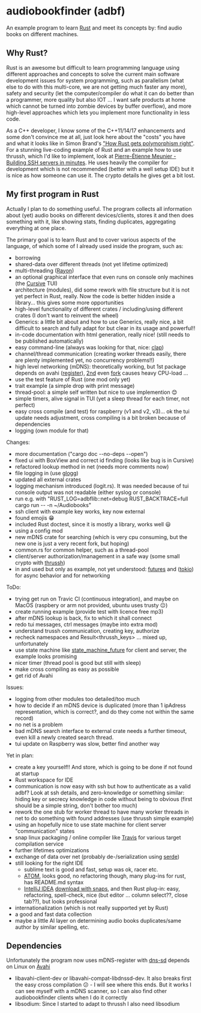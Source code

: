 # audiobookfinder (adbf)
An example program to learn [Rust](https://www.rust-lang.org/) and meet its concepts by: find audio books on different machines.

## Why Rust?
Rust is an awesome but difficult to learn programming language using different approaches and concepts to solve the current main software development issues for system programming, such as parallelism (what else to do with this multi-core, we are not getting much faster any more), safety and security (let the computer/compiler do what it can do better than a programmer, more quality but also IOT ... I want safe products at home which cannot be turned into zombie devices by buffer overflow), and more high-level approaches which lets you implement more functionality in less code.

As a C++ developer, I know some of the C++11/14/17 enhancements and some don't convince me at all, just look here about the "costs" you have and what it looks like in Simon Brand's ["How Rust gets polymorphism right"](https://www.youtube.com/watch?v=VSlBhAOLtFA).
For a stunning live-coding example of Rust and an example how to use thrussh, which I'd like to implement, look at
[Pierre-Étienne Meunier - Building SSH servers in minutes](https://www.youtube.com/watch?v=TKQoPQcKKTw). He uses heavily the compiler for development which is not recommended (better with a well setup IDE) but it is nice as how someone can use it. The crypto details he gives get a bit lost.

## My first program in Rust
Actually I plan to do something useful. The program collects all information about (yet) audio books on different devices/clients, stores it and then does something with it, like showing stats, finding duplicates, aggregating everything at one place.

The primary goal is to learn Rust and to cover various aspects of the language, of which some of I already used inside the program, such as:
* borrowing
* shared-data over different threads (not yet lifetime optimized)
* multi-threading ([Rayon](https://github.com/rayon-rs/rayon))
* an optional graphical interface that even runs on console only machines (the [Cursive](https://github.com/gyscos/Cursive) TUI)
* architecture (modules), did some rework with file structure but it is not yet perfect in Rust, really. Now the code is better hidden inside a library... this gives some more opportunities
* high-level functionality of different crates / including/using different crates (I don't want to reinvent the wheel)
* Generics: a little bit about and how to use Generics, really nice, a bit difficult to search and fully adapt for but clear in its usage and powerful!!
* in-code documentation with html generation, really nice! (still needs to be published automatically)
* easy command-line (always was looking for that, nice: [clap](https://github.com/kbknapp/clap-rs))
* channel/thread communication (creating worker threads easily, there are plenty implemented yet, no concurrency problems!!)
* high level networking (mDNS): theoretically working, but 1st package depends on avahi ([register](https://github.com/plietar/rust-mdns)), [2nd](https://github.com/dylanmckay/mdns) even [fork](https://github.com/NervosFoundation/rust-mdns-discover) causes heavy CPU-load ...
* use the test feature of Rust (one mod only yet)
* trait example (a simple drop with print message)
* thread-pool: a simple self written but nice to use implemention :blush:
* simple timers, alive signal in TUI (yet a sleep thread for each timer, not perfect)
* easy cross compile (and test) for raspberry (v1 and v2, v3)... ok the tui update needs adjustment, cross compiling is a bit broken because of dependencies
* logging (own module for that)

Changes:
* more documentation ("cargo doc --no-deps --open")
* fixed ui with BoxView and correct id finding (looks like bug is in Cursive)
* refactored lookup method in net (needs more comments now)
* file logging in (use [glogg](http://glogg.bonnefon.org/))
* updated all external crates
* logging mechanism introduced (logit.rs). It was needed because of tui console output was not readable (either syslog or console)
 * run e.g. with "RUST_LOG=adbflib::net=debug RUST_BACKTRACE=full cargo run -- -n ~/Audiobooks"
* ssh client with example key works, key now external
* found emojis :grin:
* included Rust doctest, since it is mostly a library, works well :smiley:
* using a config mod
* new mDNS crate for searching (which is very cpu consuming, but the new one is just a very recent fork, but hoping)
* common.rs for common helper, such as a thread-pool
* client/server authorization/management in a safe way (some small crypto with [thrussh](https://pijul.org/thrussh/))
* in and used but only as example, not yet understood:  [futures](https://tokio.rs/docs/getting-started/futures/) and ([tokio](https://tokio.rs/)) for async behavior and for networking

ToDo:
* trying get run on Travic CI (continuous integration), and maybe on MacOS (raspbery or arm not provided, ubuntu uses trusty :neutral_face:)
* create running example (provide test with licence free mp3)
* after mDNS lookup is back, fix to which it shall connect
* redo tui messages, ctrl messages (maybe into extra mod)
* understand trussh communication, creating key, authorize
* recheck namespaces and Result<thrussh_keys> ... mixed up, unfortunately
* use state machine like [state_machine_future](https://github.com/fitzgen/state_machine_future) for client and server, the example looks promising
* nicer timer (thread pool is good but still with sleep)
* make cross compiling as easy as possible
* get rid of Avahi


Issues:
* logging from other modules too detailed/too much
* how to decide if an mDNS device is duplicated (more than 1 ipAdress representation, which is correct?, and do they come not within the same record)
* no net is a problem
* bad mDNS search interface to external crate needs a further timeout, even kill a newly created search thread.
* tui update on Raspberry was slow, better find another way


Yet in plan:
* create a key yourself!! And store, which is going to be done if not found at startup
* Rust workspace for IDE
* communication is now easy with ssh but how to authenticate as a valid adbf? Look at ssh details, and zero-knowledge or something similar: hiding key or secrecy knowledge in code without being to obvious (first should be a simple string, don't bother too much)
* rework the one stub for worker thread to have many worker threads in net to do something with found addresses (use thrussh simple example)
* using an hopefully nice to use state machine for client server "communication" states
* snap linux packaging / online compiler like [Travis](https://docs.travis-ci.com/user/getting-started/) for various target compilation service
* further lifetimes optimizations
* exchange of data over net (probably de-/serialization using [serde](https://docs.serde.rs/serde/))
* still looking for the right IDE
  * sublime text is good and fast, setup was ok, racer etc.
  * [ATOM](https://atom.io/), looks good, no refactoring though, many plug-ins for rust, has README.md syntax
  * [IntelliJ IDEA](https://intellij-rust.github.io/install.html) [download with snaps](https://blog.jetbrains.com/idea/2017/11/install-intellij-idea-with-snaps/), and then Rust plug-in: easy, refactoring, spell-check, nice (but editor ... column select??, close tab??), but looks professional
* internationalization (which is not really supported yet by Rust)
* a good and fast data collection
* maybe a little AI layer on determining audio books duplicates/same author by similar spelling, etc.

## Dependencies
Unfortunately the program now uses mDNS-register with [dns-sd](https://github.com/plietar/rust-dns-sd) depends on Linux on [Avahi](https://www.avahi.org/)
* libavahi-client-dev or libavahi-compat-libdnssd-dev. It also breaks first the easy cross compilation :confused: - I will see where this ends.
But it works I can see myself with a mDNS scanner, so I can also find other audiobookfinder clients when I do it correctly
* libsodium: Since I started to adapt to thrussh I also need libsodium
